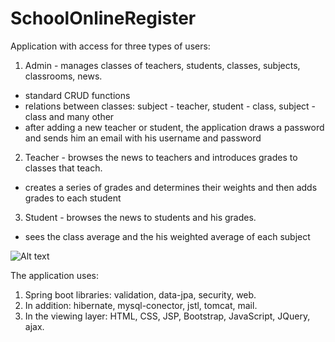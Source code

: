 # SchoolOnlineRegister

Application with access for three types of users:
  1. Admin - manages classes of teachers, students, classes, subjects, classrooms, news.
  - standard CRUD functions
  - relations between classes: subject - teacher, student - class, subject - class and many other
  - after adding a new teacher or student, the application draws a password and sends him an email with his username and password
  2. Teacher - browses the news to teachers and introduces grades to classes that teach.
  - creates a series of grades and determines their weights and then adds grades to each student
  3. Student - browses the news to students and his grades.
  - sees the class average and the his weighted average of each subject

![Alt text](/imgaes/admin1.jpg?raw=true "Optional Title")

The application uses:
  1. Spring boot libraries: validation, data-jpa, security, web.
  2. In addition: hibernate, mysql-conector, jstl, tomcat, mail.
  3. In the viewing layer: HTML, CSS, JSP, Bootstrap, JavaScript, JQuery, ajax.
